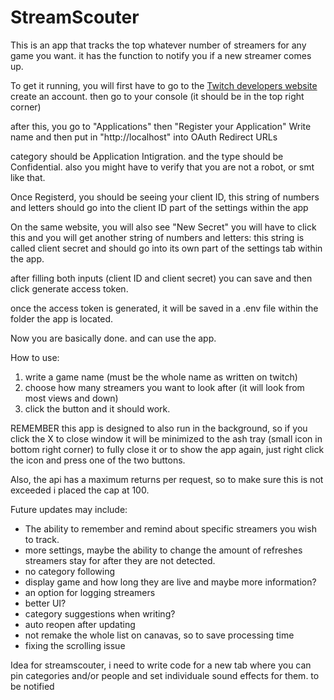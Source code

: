 # StreamScouter
This is an app that tracks the top whatever number of streamers for any game you want.
it has the function to notify you if a new streamer comes up. 

To get it running, you will first have to go to the [Twitch developers website](https://dev.twitch.tv) create an account.
then go to your console (it should be in the top right corner)

after this, you go to "Applications" then "Register your Application"
Write name and then put in "http://localhost" into OAuth Redirect URLs

category should be Application Intigration.
and the type should be Confidential.
also you might have to verify that you are not a robot, or smt like that. 

Once Registerd, you should be seeing your client ID, this string of numbers and letters should go into the client ID part of the settings within the app

On the same website, you will also see "New Secret" you will have to click this and you will get another string of numbers and letters:
this string is called client secret and should go into its own part of the settings tab within the app.

after filling both inputs (client ID and client secret) you can save and then click generate access token. 

once the access token is generated, it will be saved in a .env file within the folder the app is located.

Now you are basically done. and can use the app.

How to use: 

1. write a game name (must be the whole name as written on twitch)
2. choose how many streamers you want to look after (it will look from most views and down)
3. click the button and it should work.

REMEMBER 
this app is designed to also run in the background, so if you click the X to close window it will be minimized to the ash tray (small icon in bottom right corner)
to fully close it or to show the app again, just right click the icon and press one of the two buttons. 

Also, the api has a maximum returns per request, so to make sure this is not exceeded i placed the cap at 100.




Future updates may include:
- The ability to remember and remind about specific streamers you wish to track.
- more settings, maybe the ability to change the amount of refreshes streamers stay for after they are not detected.
- no category following 
- display game and how long they are live and maybe more information?
- an option for logging streamers
- better UI? 
- category suggestions when writing?
- auto reopen after updating
- not remake the whole list on canavas, so to save processing time
- fixing the scrolling issue

Idea for streamscouter, i need to write code for a new tab where you can pin categories and/or people and set individuale sound effects for them. to be notified